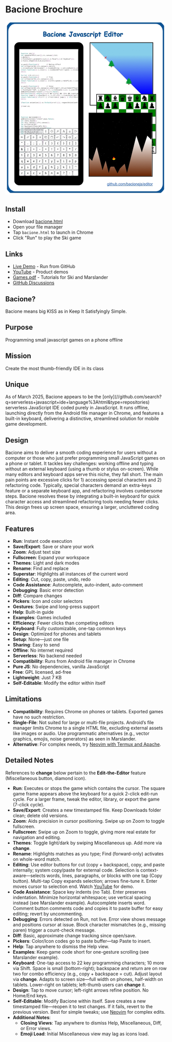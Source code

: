 # Bacione Brochure

[![Info](README.jpg)](bacione.html)

## Install
- Download [bacione.html](https://raw.githubusercontent.com/bacionejs/editor/main/bacione.html)
- Open your file manager
- Tap `bacione.html` to launch in Chrome
- Click "Run" to play the Ski game

## Links
- [Live Demo](https://bacionejs.github.io/editor/bacione.html) - Run from GitHub
- [YouTube](http://www.youtube.com/@bacionejs) - Product demos
- [Games.pdf](Games.pdf) - Tutorials for Ski and Marslander
- [GitHub Discussions](https://github.com/bacionejs/editor/discussions)

## Bacione?
Bacione means big KISS as in Keep It Satisfyingly Simple.

## Purpose
Programming small javascript games on a phone offline

## Mission
Create the most thumb-friendly IDE in its class

## Unique


As of March 2025, Bacione appears to be the [only](//github.com/search?
q=serverless+javascript+ide+language%3Ahtml&type=repositories) serverless JavaScript IDE coded purely in JavaScript. It runs offline, launching directly from the Android file manager in Chrome, and features a built-in keyboard, delivering a distinctive, streamlined solution for mobile game development.

## Design
Bacione aims to deliver a smooth coding experience for users without a computer or those who just prefer programming small JavaScript games on a phone or tablet. It tackles key challenges: working offline and typing without an external keyboard (using a thumb or stylus on-screen). While many editors and keyboard apps serve this niche, they fall short. The main pain points are excessive clicks for 1) accessing special characters and 2) refactoring code. Typically, special characters demand an extra-keys feature or a separate keyboard app, and refactoring involves cumbersome steps. Bacione resolves these by integrating a built-in keyboard for quick character access and streamlined refactoring tools needing fewer clicks. This design frees up screen space, ensuring a larger, uncluttered coding area.

## Features
- **Run**: Instant code execution
- **Save/Export**: Save or share your work
- **Zoom**: Adjust text size
- **Fullscreen**: Expand your workspace
- **Themes**: Light and dark modes
- **Rename**: Find and replace
- **Superstar**: Highlights all instances of the current word
- **Editing**: Cut, copy, paste, undo, redo
- **Code Assistance**: Autocomplete, auto-indent, auto-comment
- **Debugging**: Basic error detection
- **Diff**: Compare changes
- **Pickers**: Icon and color selectors
- **Gestures**: Swipe and long-press support
- **Help**: Built-in guide
- **Examples**: Games included
- **Efficiency**: Fewer clicks than competing editors
- **Keyboard**: Fully customizable, one-tap common keys
- **Design**: Optimized for phones and tablets
- **Setup**: None—just one file
- **Sharing**: Easy to send
- **Offline**: No internet required
- **Serverless**: No backend needed
- **Compatibility**: Runs from Android file manager in Chrome
- **Pure JS**: No dependencies, vanilla JavaScript
- **Free**: GPL licensed, ad-free
- **Lightweight**: Just 7 KB
- **Self-Editable**: Modify the editor within itself

## Limitations
- **Compatibility**: Requires Chrome on phones or tablets. Exported games have no such restriction.
- **Single-File**: Not suited for large or multi-file projects. Android’s file manager limits Chrome to a single HTML file, excluding external assets like images or audio. Use programmatic alternatives (e.g., vector graphics, emojis, noise generators) as seen in Marslander.
- **Alternative**: For complex needs, try [Neovim with Termux and Apache](https://github.com/bacionejs/termux).

## Detailed Notes
References to **change** below pertain to the **Edit-the-Editor** feature (Miscellaneous button, diamond icon).

- **Run**: Executes or stops the game which contains the cursor. The square game frame appears above the keyboard for a quick 2-click edit-run cycle. For a larger frame, tweak the editor, library, or export the game (7-click cycle).
- **Save/Export**: Creates a new timestamped file. Keep Downloads folder clean; delete old versions.
- **Zoom**: Aids precision in cursor positioning. Swipe up on Zoom to toggle fullscreen.
- **Fullscreen**: Swipe up on Zoom to toggle, giving more real estate for navigation and editing.
- **Themes**: Toggle light/dark by swiping Miscellaneous up. Add more via **change**.
- **Rename**: Highlights matches as you type; Find (forward-only) activates on whole-word match.
- **Editing**: Use editor buttons for cut (copy + backspace), copy, and paste internally; system copy/paste for external code. Selection is context-aware—selects words, lines, paragraphs, or blocks with one tap (Copy button). Multi-tap Copy expands selection; arrows fine-tune it. Enter moves cursor to selection end. Watch [YouTube](http://www.youtube.com/@bacionejs) for demo.
- **Code Assistance**: Space key indents (no Tab). Enter preserves indentation. Minimize horizontal whitespace; use vertical spacing instead (see Marslander example). Autocomplete inserts word. Comment button comments code and copies it to paste buffer for easy editing; revert by uncommenting.
- **Debugging**: Errors detected on Run, not live. Error view shows message and positions cursor at issue. Block character mismatches (e.g., missing paren) trigger a count-check message.
- **Diff**: Basic, approximate change tracking since open/save.
- **Pickers**: Color/Icon codes go to paste buffer—tap Paste to insert.
- **Help**: Tap anywhere to dismiss the Help view.
- **Examples**: Keep game code short for one-gesture scrolling (see Marslander example).
- **Keyboard**: One-tap access to 22 key programming characters; 10 more via Shift. Space is small (bottom-right); backspace and return are on row two for combo efficiency (e.g., copy + backspace = cut). Adjust layout via **change**. Adapts to screen size—full width on phones, half-width on tablets. Lower-right on tablets; left-thumb users can **change** it.
- **Design**: Tap to move cursor; left-right arrows refine position. No Home/End keys.
- **Self-Editable**: Modify Bacione within itself. Save creates a new timestamped file—reopen it to test changes. If it fails, revert to the previous version. Best for simple tweaks; use [Neovim](https://github.com/bacionejs/termux) for complex edits.
- **Additional Notes**:
  - **Closing Views**: Tap anywhere to dismiss Help, Miscellaneous, Diff, or Error views.
  - **Emoji Load**: Initial Miscellaneous view may lag as icons load.

